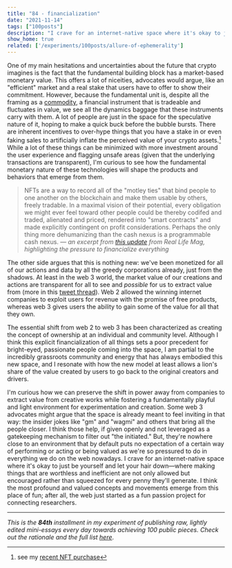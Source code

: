 ```yaml
---
title: "84 - financialization"
date: "2021-11-14"
tags: ["100posts"]
description: "I crave for an internet-native space where it's okay to just be yourself and let your hair down—where making things that are worthless and inefficient are not only allowed but encouraged rather than squeezed for every penny they'll generate."
show_home: true
related: ['/experiments/100posts/allure-of-ephemerality']
---
```


One of my main hesitations and uncertainties about the future that crypto imagines is the fact that the fundamental building block has a market-based monetary value. This offers a lot of niceities, advocates would argue, like an "efficient" market and a real stake that users have to offer to show their commitment. However, because the fundamental unit is, despite all the framing as a [commodity](https://www.sofi.com/blog/crypto-commodity-vs-security/), a financial instrument that is tradeable and fluctuates in value, we see all the dynamics baggage that these instruments carry with them. A lot of people are just in the space for the speculative nature of it, hoping to make a quick buck before the bubble bursts. There are inherent incentives to over-hype things that you have a stake in or even faking sales to artificially inflate the perceived value of your crypto assets.[^1] While a lot of these things can be minimized with more investment around the user experience and flagging unsafe areas (given that the underlying transactions are transparent), I'm curious to see how the fundamental monetary nature of these technologies will shape the products and behaviors that emerge from them. 

> NFTs are a way to record all of the "motley ties" that bind people to one another on the blockchain and make them usable by others, freely tradable. In a maximal vision of their potential, every obligation we might ever feel toward other people could be thereby codifed and traded, alienated and priced, rendered into "smart contracts" and made explicitly contingent on profit considerations. Perhaps the only thing more dehumanizing than the cash nexus is a programmable cash nexus.
— *an excerpt from [this update](https://tinyletter.com/reallifemag/letters/gonna-fly-now) from Real Life Mag, highlighting the pressure to financialize everything*

The other side argues that this is nothing new: we've been monetized for all of our actions and data by all the greedy corporations already, just from the shadows. At least in the web 3 world, the market value of our creations and actions are transparent for all to see and *possible* for us to extract value from (more in this [tweet thread](https://twitter.com/matdryhurst/status/1433381005193367552?s=20)). Web 2 allowed the winning internet companies to exploit users for revenue with the promise of  free products, whereas web 3 gives users the ability to gain some of the value for all that they own. 

The essential shift from web 2 to web 3 has been characterized as creating the concept of ownership at an individual and community level. Although I think this explicit financialization of all things sets a poor precedent for bright-eyed, passionate people coming into the space, I am partial to the incredibly grassroots community and energy that has always embodied this new space, and I resonate with how the new model at least allows a lion's share of the value created by users to go back to the original creators and drivers.

I'm curious how we can preserve the shift in power away from companies to extract value from creative works while fostering a fundamentally playful and light environment for experimentation and creation. Some web 3 advocates might argue that the space is already meant to feel inviting in that way: the insider jokes like "gm" and "wagmi" and others that bring all the people closer. I think those help, if given openly and not leveraged as a gatekeeping mechanism to filter out "the initiated." But, they're nowhere close to an environment that by default puts no expectation of a certain way of performing or acting or being valued as we're so pressured to do in everything we do on the web nowadays. I crave for an internet-native space where it's okay to just be yourself and let your hair down—where making things that are worthless and inefficient are not only allowed but encouraged rather than squeezed for every penny they'll generate. I think the most profound and valued concepts and movements emerge from this place of fun; after all, the web just started as a fun passion project for connecting researchers.

[^1]: see my [recent NFT purchase](/experiments/100posts/allure-of-ephemerality)

---
*This is the **84th** installment in my experiment of publishing raw, lightly edited mini-essays every day towards achieving 100 public pieces. Check out the rationale and the full list [here](/experiments/100posts/)*.
